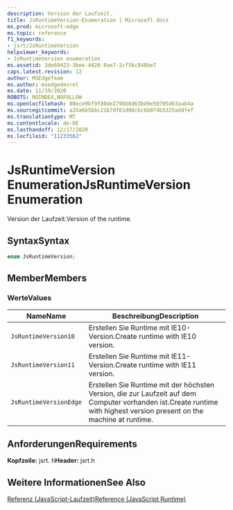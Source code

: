 ```yaml
---
description: Version der Laufzeit.
title: JsRuntimeVersion-Enumeration | Microsoft docs
ms.prod: microsoft-edge
ms.topic: reference
f1_keywords:
- jsrt/JsRuntimeVersion
helpviewer_keywords:
- JsRuntimeVersion enumeration
ms.assetid: 3de69423-3bee-4d20-8ae7-2cf56c848be7
caps.latest.revision: 12
author: MSEdgeTeam
ms.author: msedgedevrel
ms.date: 11/19/2020
ROBOTS: NOINDEX,NOFOLLOW
ms.openlocfilehash: 80ece9bf9f80de279bb8d63bd9e50705d63aab4a
ms.sourcegitcommit: a35a6b5bbc21b7df61d08cbc6b074b5325ad4fef
ms.translationtype: MT
ms.contentlocale: de-DE
ms.lasthandoff: 12/17/2020
ms.locfileid: "11233562"
---
```

# <span data-ttu-id="cb67c-103">JsRuntimeVersion Enumeration</span><span class="sxs-lookup"><span data-stu-id="cb67c-103">JsRuntimeVersion Enumeration</span></span>

<span data-ttu-id="cb67c-104">Version der Laufzeit.</span><span class="sxs-lookup"><span data-stu-id="cb67c-104">Version of the runtime.</span></span>  
  
## <span data-ttu-id="cb67c-105">Syntax</span><span class="sxs-lookup"><span data-stu-id="cb67c-105">Syntax</span></span>  
  
```cpp  
enum JsRuntimeVersion;  
```  
  
## <span data-ttu-id="cb67c-106">Member</span><span class="sxs-lookup"><span data-stu-id="cb67c-106">Members</span></span>  
  
### <span data-ttu-id="cb67c-107">Werte</span><span class="sxs-lookup"><span data-stu-id="cb67c-107">Values</span></span>  
  
|<span data-ttu-id="cb67c-108">Name</span><span class="sxs-lookup"><span data-stu-id="cb67c-108">Name</span></span>|<span data-ttu-id="cb67c-109">Beschreibung</span><span class="sxs-lookup"><span data-stu-id="cb67c-109">Description</span></span>|  
|----------|-----------------|  
|`JsRuntimeVersion10`|<span data-ttu-id="cb67c-110">Erstellen Sie Runtime mit IE10-Version.</span><span class="sxs-lookup"><span data-stu-id="cb67c-110">Create runtime with IE10 version.</span></span>|  
|`JsRuntimeVersion11`|<span data-ttu-id="cb67c-111">Erstellen Sie Runtime mit IE11-Version.</span><span class="sxs-lookup"><span data-stu-id="cb67c-111">Create runtime with IE11 version.</span></span>|  
|`JsRuntimeVersionEdge`|<span data-ttu-id="cb67c-112">Erstellen Sie Runtime mit der höchsten Version, die zur Laufzeit auf dem Computer vorhanden ist.</span><span class="sxs-lookup"><span data-stu-id="cb67c-112">Create runtime with highest version present on the machine at runtime.</span></span>|  
  
## <span data-ttu-id="cb67c-113">Anforderungen</span><span class="sxs-lookup"><span data-stu-id="cb67c-113">Requirements</span></span>  
 <span data-ttu-id="cb67c-114">**Kopfzeile:** jsrt. h</span><span class="sxs-lookup"><span data-stu-id="cb67c-114">**Header:** jsrt.h</span></span>  
  
## <span data-ttu-id="cb67c-115">Weitere Informationen</span><span class="sxs-lookup"><span data-stu-id="cb67c-115">See Also</span></span>  
 [<span data-ttu-id="cb67c-116">Referenz (JavaScript-Laufzeit)</span><span class="sxs-lookup"><span data-stu-id="cb67c-116">Reference (JavaScript Runtime)</span></span>](../chakra-hosting/reference-javascript-runtime.md)
